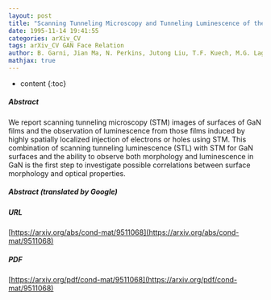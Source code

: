```yaml
---
layout: post
title: "Scanning Tunneling Microscopy and Tunneling Luminescence of the Surface of GaN Films Grown by Vapor Phase Epitaxy"
date: 1995-11-14 19:41:55
categories: arXiv_CV
tags: arXiv_CV GAN Face Relation
author: B. Garni, Jian Ma, N. Perkins, Jutong Liu, T.F. Kuech, M.G. Lagally (University of Wisconsin -Madison, Madison, WI)
mathjax: true
---
```


* content
{:toc}

##### Abstract
We report scanning tunneling microscopy (STM) images of surfaces of GaN films and the observation of luminescence from those films induced by highly spatially localized injection of electrons or holes using STM. This combination of scanning tunneling luminescence (STL) with STM for GaN surfaces and the ability to observe both morphology and luminescence in GaN is the first step to investigate possible correlations between surface morphology and optical properties.

##### Abstract (translated by Google)


##### URL
[https://arxiv.org/abs/cond-mat/9511068](https://arxiv.org/abs/cond-mat/9511068)

##### PDF
[https://arxiv.org/pdf/cond-mat/9511068](https://arxiv.org/pdf/cond-mat/9511068)


